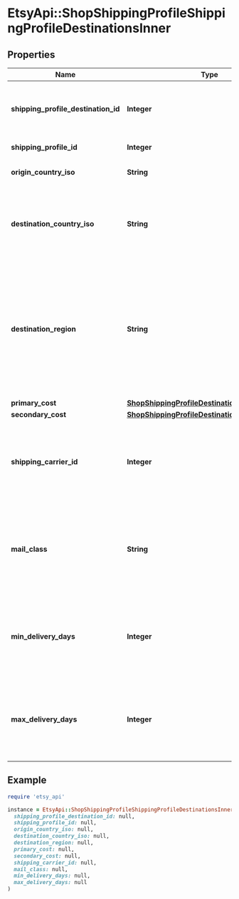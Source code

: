 # EtsyApi::ShopShippingProfileShippingProfileDestinationsInner

## Properties

| Name | Type | Description | Notes |
| ---- | ---- | ----------- | ----- |
| **shipping_profile_destination_id** | **Integer** | The numeric ID of the shipping profile destination in the [shipping profile](/documentation/reference#tag/Shop-ShippingProfile) associated with the listing. | [optional] |
| **shipping_profile_id** | **Integer** | The numeric ID of the shipping profile. | [optional] |
| **origin_country_iso** | **String** | The ISO code of the country from which the listing ships. | [optional] |
| **destination_country_iso** | **String** | The ISO code of the country to which the listing ships. If null, request sets destination to destination_region. Required if destination_region is null or not provided. | [optional] |
| **destination_region** | **String** | The code of the region to which the listing ships. A region represents a set of countries. Supported regions are Europe Union and Non-Europe Union (countries in Europe not in EU). If \\&#x60;none\\&#x60;, request sets destination to destination_country_iso. Required if destination_country_iso is null or not provided. | [optional] |
| **primary_cost** | [**ShopShippingProfileDestinationPrimaryCost**](ShopShippingProfileDestinationPrimaryCost.md) |  | [optional] |
| **secondary_cost** | [**ShopShippingProfileDestinationSecondaryCost**](ShopShippingProfileDestinationSecondaryCost.md) |  | [optional] |
| **shipping_carrier_id** | **Integer** | The unique ID of a supported shipping carrier, which is used to calculate an Estimated Delivery Date. **Required with &#x60;mail_class&#x60;** if &#x60;min_delivery_days&#x60; and &#x60;max_delivery_days&#x60; are null. | [optional] |
| **mail_class** | **String** | The unique ID string of a shipping carrier&#39;s mail class, which is used to calculate an estimated delivery date. **Required with &#x60;shipping_carrier_id&#x60;** if &#x60;min_delivery_days&#x60; and &#x60;max_delivery_days&#x60; are null. | [optional] |
| **min_delivery_days** | **Integer** | The minimum number of business days a buyer can expect to wait to receive their purchased item once it has shipped. **Required with &#x60;max_delivery_days&#x60;** if &#x60;mail_class&#x60; is null. | [optional] |
| **max_delivery_days** | **Integer** | The maximum number of business days a buyer can expect to wait to receive their purchased item once it has shipped. **Required with &#x60;min_delivery_days&#x60;** if &#x60;mail_class&#x60; is null. | [optional] |

## Example

```ruby
require 'etsy_api'

instance = EtsyApi::ShopShippingProfileShippingProfileDestinationsInner.new(
  shipping_profile_destination_id: null,
  shipping_profile_id: null,
  origin_country_iso: null,
  destination_country_iso: null,
  destination_region: null,
  primary_cost: null,
  secondary_cost: null,
  shipping_carrier_id: null,
  mail_class: null,
  min_delivery_days: null,
  max_delivery_days: null
)
```

